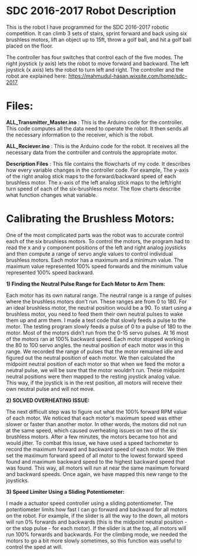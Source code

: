 # SDC 2016-2017 Robot Description
This is the robot I have programmed for the SDC 2016-2017 robotic competition. It can climb 3 sets of stairs, sprint forward and back using six brushless motors, lift an object up to 15ft, throw a golf ball, and hit a golf ball placed on the floor. 

The controller has four switches that control each of the five modes. The right joystick (y axis) lets the robot to move forward and backward. The left joystick (x axis) lets the robot to turn left and right. The controller and the robot are explained here: https://mahmudul-hasan.wixsite.com/home/sdc-2017

# Files:
**ALL_Transmitter_Master.ino** : This is the Arduino code for the controller. This code computes all the data need to operate the robot. It then sends all the necessary information to the receiver, which is the robot.

**ALL_Reciever.ino** : This is the Arduino code for the robot. It receives all the necessary data from the controller and controls the appropriate motor. 

**Description Files** : This file contains the flowcharts of my code. It describes how every variable changes in the controller code. For example, The y-axis of the right analog stick maps to the forward/backward speed of each brushless motor. The x-axis of the left analog stick maps to the left/right turn speed of each of the six-brushless motor. The flow charts describe what function changes what variable. 

# Calibrating the Brushless Motors:

One of the most complicated parts was the robot was to accurate control each of the six brushless motors. To control the motors, the program had to read the x and y component positions of the left and right analog joysticks and then compute a range of servo angle values to control individual brushless motors. Each motor has a maximum and a minimum value. The maximum value represented 100% speed forwards and the minimum value represented 100% speed backward.

**1) Finding the Neutral Pulse Range for Each Motor to Arm Them:**

Each motor has its own natural range. The neutral range is a range of pulses where the brushless motors don’t run. These ranges are from 0 to 180. For an ideal brushless motor, the neutral position would be a 90. To start using a brushless motor, you need to feed them their own neutral pulses to wake them up and arm them. I made a test code that slowly feeds a pulse to the motor. The testing program slowly feeds a pulse of 0 to a pulse of 180 to the motor. Most of the motors didn’t run from the 0-15 servo pulses. At 16 most of the motors ran at 100% backward speed. Each motor stopped working in the 80 to 100 servo angles. the neutral position of each motor was in this range. We recorded the range of pulses that the motor remained idle and figured out the neutral position of each motor. We then calculated the midpoint neutral position of each motor so that when we feed the motor a neutral pulse, we will be sure that the motor wouldn’t run.  These midpoint neutral positions were then mapped to the resting joystick analog value. This way, if the joystick is in the rest position, all motors will receive their own neutral pulse and will not move.

**2) SOLVED OVERHEATING ISSUE:**

The next difficult step was to figure out what the 100% forward RPM value of each motor. We noticed that each motor's maximum speed was either slower or faster than another motor. In other words, the motors did not run at the same speed, which caused overheating issues on two of the six brushless motors. After a few minutes, the motors became too hot and would jitter. To combat this issue, we have used a speed tachometer to record the maximum forward and backward speed of each motor. We then set the maximum forward speed of all motor to the lowest forward speed found and maximum backward speed to the highest backward speed that was found. This way, all motors will run at near the same maximum forward and backward speeds. Once again, we have mapped this new range to the joysticks.

**3) Speed Limiter Using a Sliding Potentiometer:**

I made a actuator speed controller using a sliding potentiometer. The potentiometer limits how fast I can go forward and backward for all motors on the robot. For example, if the slider is all the way to the down, all motors will run 0% forwards and backwards (this is the midpoint neutral position - or the stop pulse - for each motor). If the slider is at the top, all motors will run 100% forwards and backwards. For the climbing mode, we needed the motors to go a bit more slowly sometimes, so this function was useful to control the sped at will. 


